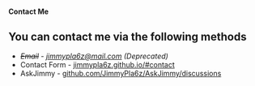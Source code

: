 #### Contact Me
## You can contact me via the following methods
- *~~Email~~ - jimmypla6z@mail.com (Deprecated)*
- Contact Form - [jimmypla6z.github.io/#contact](https://jimmypla6z.github.io)
- AskJimmy - [github.com/JimmyPla6z/AskJimmy/discussions](https://github.com/JimmyPla6z/AskJimmy/discussions)
